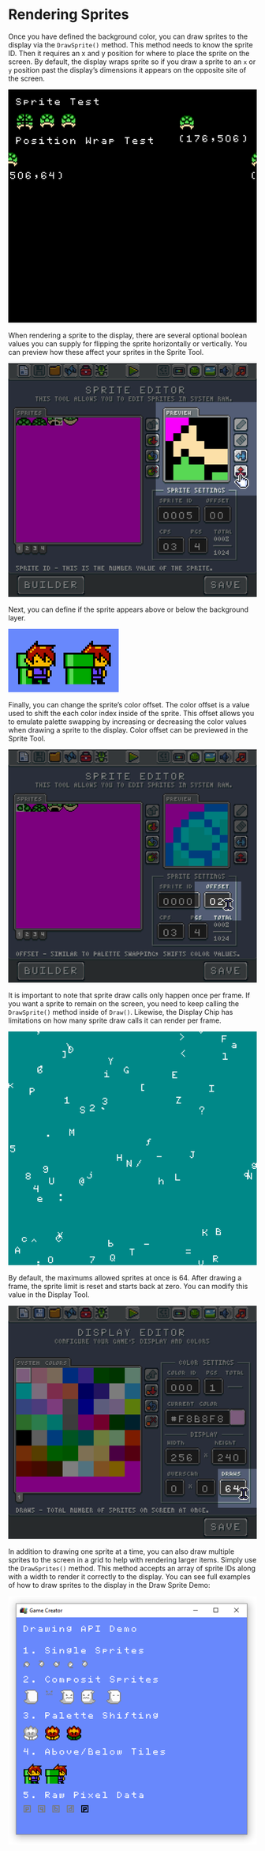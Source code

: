 # Rendering Sprites

Once you have defined the background color, you can draw sprites to the display via the `DrawSprite()` method. This method needs to know the sprite ID. Then it requires an x and y position for where to place the sprite on the screen. By default, the display wraps sprite so if you draw a sprite to an `x` or `y` position past the display’s dimensions it appears on the opposite site of the screen. 

![image alt text](images/RenderingSprites_image_0.png)

When rendering a sprite to the display, there are several optional boolean values you can supply for flipping the sprite horizontally or vertically. You can preview how these affect your sprites in the Sprite Tool.

![image alt text](images/RenderingSprites_image_1.png)

Next, you can define if the sprite appears above or below the background layer. 

![image alt text](images/RenderingSprites_image_2.png)

Finally, you can change the sprite’s color offset. The color offset is a value used to shift the each color index inside of the sprite. This offset allows you to emulate palette swapping by increasing or decreasing the color values when drawing a sprite to the display. Color offset can be previewed in the Sprite Tool.

![image alt text](images/RenderingSprites_image_3.png)

It is important to note that sprite draw calls only happen once per frame. If you want a sprite to remain on the screen, you need to keep calling the `DrawSprite()` method inside of `Draw()`. Likewise, the Display Chip has limitations on how many sprite draw calls it can render per frame. 

![image alt text](images/RenderingSprites_image_4.png)

By default, the maximums allowed sprites at once is 64. After drawing a frame, the sprite limit is reset and starts back at zero. You can modify this value in the Display Tool.

![image alt text](images/RenderingSprites_image_5.png)

In addition to drawing one sprite at a time, you can also draw multiple sprites to the screen in a grid to help with rendering larger items. Simply use the `DrawSprites()` method. This method accepts an array of sprite IDs along with a width to render it correctly to the display. You can see full examples of how to draw sprites to the display in the Draw Sprite Demo:

![image alt text](images/RenderingSprites_image_6.png)


